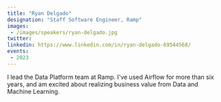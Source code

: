 ```yaml
---
title: "Ryan Delgado"
designation: "Staff Software Engineer, Ramp"
images:
 - /images/speakers/ryan-delgado.jpg
twitter: 
linkedin: https://www.linkedin.com/in/ryan-delgado-69544568/
events:
 - 2023
---
```


I lead the Data Platform team at Ramp. I've used Airflow for more than six years, and am excited about realizing business value from Data and Machine Learning.